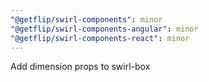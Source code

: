 ```yaml
---
"@getflip/swirl-components": minor
"@getflip/swirl-components-angular": minor
"@getflip/swirl-components-react": minor
---
```


Add dimension props to swirl-box
